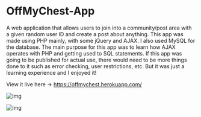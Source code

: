 # OffMyChest-App
A web application that allows users to join into a community/post area with a given random user ID and create a post about anything. This app was made using PHP mainly, with some jQuery and AJAX. I also used MySQL for the database. The main purpose for this app was to learn how AJAX operates with PHP and getting used to SQL statements. If this app was going to be published for actual use, there would need to be more things done to it such as error checking, user restrictions, etc. But it was just a learning experience and I enjoyed it!

View it live here -> https://offmychest.herokuapp.com/

![img](https://i.ibb.co/2nZCXsV/omc-1.png)

![img](https://i.ibb.co/4gnpJmM/omc-2.png)
